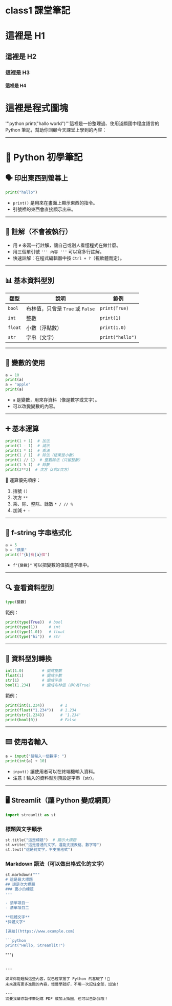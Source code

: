 # class1 課堂筆記

# 這裡是 H1

## 這裡是 H2

### 這裡是 H3

#### 這裡是 H4

# 這裡是程式圖塊

'''python
print("hallo world")'''這裡是一份整理過、使用淺顯國中程度語言的 Python 筆記，幫助你回顧今天課堂上學到的內容：

---

# 🐍 Python 初學筆記

## 🗣️ 印出東西到螢幕上

```python
print("hallo")
```

- `print()` 是用來在畫面上顯示東西的指令。
- 引號裡的東西會直接顯示出來。

---

## 💬 註解（不會被執行）

- 用 `#` 來寫一行註解，讓自己或別人看懂程式在做什麼。
- 用三個單引號 `''' 內容 '''` 可以寫多行註解。
- 快速註解：在程式編輯器中按 `Ctrl + ?`（視軟體而定）。

---

## 📊 基本資料型別

| 類型    | 說明                             | 範例             |
| ------- | -------------------------------- | ---------------- |
| `bool`  | 布林值，只會是 `True` 或 `False` | `print(True)`    |
| `int`   | 整數                             | `print(1)`       |
| `float` | 小數（浮點數）                   | `print(1.0)`     |
| `str`   | 字串（文字）                     | `print("hello")` |

---

## 🧠 變數的使用

```python
a = 10
print(a)
a = "apple"
print(a)
```

- `a` 是變數，用來存資料（像是數字或文字）。
- 可以改變變數的內容。

---

## ➕ 基本運算

```python
print(1 + 1)  # 加法
print(1 - 1)  # 減法
print(1 * 1)  # 乘法
print(1 / 1)  # 除法（結果是小數）
print(1 // 1)  # 整數除法（只留整數）
print(1 % 1)  # 餘數
print(2**2)  # 次方（2的2次方）
```

🔢 運算優先順序：

1. 括號 `()`
2. 次方 `**`
3. 乘、除、整除、餘數 `* / // %`
4. 加減 `+ -`

---

## 🧩 f-string 字串格式化

```python
a = 5
b = "蘋果"
print(f"{b}有{a}個")
```

- `f"{變數}"` 可以把變數的值插進字串中。

---

## 🔍 查看資料型別

```python
type(變數)
```

範例：

```python
print(type(True))  # bool
print(type(1))     # int
print(type(1.0))   # float
print(type("hi"))  # str
```

---

## 🔄 資料型別轉換

```python
int(1.0)        # 變成整數
float(1)        # 變成小數
str(1)          # 變成字串
bool(1.234)     # 變成布林值（非0為True）
```

範例：

```python
print(int(1.234))       # 1
print(float("1.234"))   # 1.234
print(str(1.234))       # '1.234'
print(bool(0))          # False
```

---

## ⌨️ 使用者輸入

```python
a = input("請輸入一個數字: ")
print(int(a) + 10)
```

- `input()` 讓使用者可以在終端機輸入資料。
- 注意！輸入的資料型別預設是字串（str）。

---

## 🖥️ Streamlit（讓 Python 變成網頁）

```python
import streamlit as st
```

### 標題與文字顯示

```python
st.title("這是標題")  # 顯示大標題
st.write("這是普通的文字，還能支援表格、數字等")
st.text("這是純文字，不支援格式")
```

### Markdown 語法（可以做出格式化的文字）

````python
st.markdown("""
# 這是最大標題
## 這是次大標題
### 更小的標題
---

- 清單項目一
- 清單項目二

**粗體文字**
*斜體文字*

[連結](https://www.example.com)

```python
print("Hello, Streamlit!")
````

""")

```

---

如果你能理解這些內容，就已經掌握了 Python 的基礎了！👏
未來還有更多進階的內容，慢慢學就好，不用一次記住全部，加油！

---
需要我幫你製作筆記成 PDF 或加上插圖，也可以告訴我哦！
```
